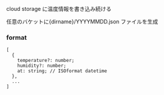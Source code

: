 cloud storage に温度情報を書き込み続ける

任意のバケットに{dirname}/YYYYMMDD.json ファイルを生成

### format

```
[
  {
    temperature?: number;
    humidity?: number;
    at: string; // ISOformat datetime
  },
  ...
]
```
